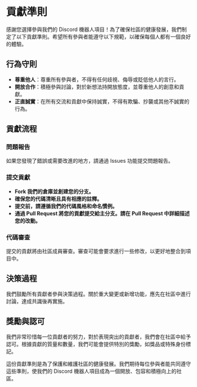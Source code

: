 # 貢獻準則

感謝您選擇參與我們的 Discord 機器人項目！為了確保社區的健康發展，我們制定了以下貢獻準則。希望所有參與者能遵守以下規範，以確保每個人都有一個良好的體驗。

## 行為守則

- **尊重他人**：尊重所有參與者，不得有任何歧視、侮辱或貶低他人的言行。
- **開放合作**：積極參與討論，對於新想法持開放態度，並尊重他人的創意和貢獻。
- **正直誠實**：在所有交流和貢獻中保持誠實，不得有欺騙、抄襲或其他不誠實的行為。

## 貢獻流程

### 問題報告

如果您發現了錯誤或需要改進的地方，請通過 Issues 功能提交問題報告。

### 提交貢獻

- **Fork 我們的倉庫並創建您的分支。**
- **確保您的代碼清晰且具有相應的註釋。**
- **提交前，請遵循我們的代碼風格和命名慣例。**
- **通過 Pull Request 將您的貢獻提交給主分支。請在 Pull Request 中詳細描述您的改動。**

### 代碼審查

提交的貢獻將由社區成員審查。審查可能會要求進行一些修改，以更好地整合到項目中。

## 決策過程

我們鼓勵所有貢獻者參與決策過程。關於重大變更或新增功能，應先在社區中進行討論，達成共識後再實施。

## 獎勵與認可

我們非常珍惜每一位貢獻者的努力，對於表現突出的貢獻者，我們會在社區中給予認可。根據貢獻的質量和數量，我們可能會提供特別的獎勵，如獎品或特殊身份標記。

這份貢獻準則是為了保護和維護社區的健康發展。我們期待每位參與者能共同遵守這些準則，使我們的 Discord 機器人項目成為一個開放、包容和積極向上的社區。